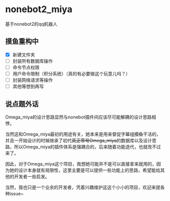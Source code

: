 # nonebot2_miya

基于nonebot2的qq机器人

## 摸鱼重构中

- [x] 新建文件夹
- [ ] 封装所有数据库操作
- [ ] 命令节点权限
- [ ] 用户命令限制（积分系统）（真的有必要做这个玩意儿吗？）
- [ ] 封装网络请求等操作
- [ ] 其他等想到再写

## 说点题外话

Omega_miya的设计思路显然与nonebot插件间应该尽可能解耦的设计思路相悖。

当然这和Omega_miya最初的用途有关，她本来是用来督促字幕组~~摸鱼~~干活的，并且一开始设计的时候继承了初代~~真正零号Omega_miya~~的数据库以及设计思路，所以Omega_miya的插件体系是强耦合的，后来随着功能迭代，也就改不过来了。

因此，对于Omega_miya这个项目，我想她可能并不是可以直接拿来就用的，因为她的设计本身就有局限性，这里主要是可以提供一些功能上的思路，希望能给其他的开发者一些启发。

当然，我也只是一个业余的开发者，凭着兴趣维护这这个小小的项目，欢迎来提各种issue~
